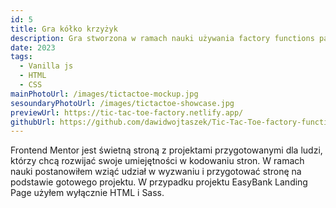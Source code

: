 ```yaml
---
id: 5
title: Gra kółko krzyżyk
description: Gra stworzona w ramach nauki używania factory functions pattern.
date: 2023
tags:
  - Vanilla js
  - HTML
  - CSS
mainPhotoUrl: /images/tictactoe-mockup.jpg
sesoundaryPhotoUrl: /images/tictactoe-showcase.jpg
previewUrl: https://tic-tac-toe-factory.netlify.app/
githubUrl: https://github.com/dawidwojtaszek/Tic-Tac-Toe-factory-functions
---
```


<!-- TODO Change description -->

Frontend Mentor jest świetną stroną z projektami przygotowanymi dla ludzi, którzy chcą rozwijać swoje umiejętności w kodowaniu stron. W ramach nauki postanowiłem wziąć udział w wyzwaniu i przygotować stronę na podstawie gotowego projektu. W przypadku projektu EasyBank Landing Page użyłem wyłącznie HTML i Sass.
